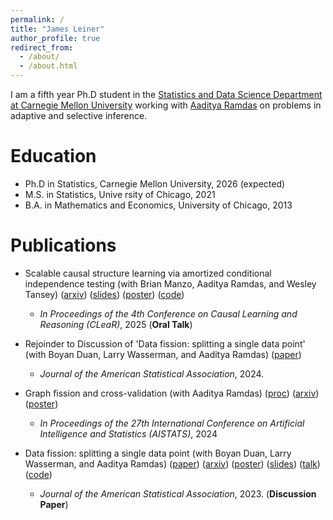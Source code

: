 ```yaml
---
permalink: /
title: "James Leiner"
author_profile: true
redirect_from: 
  - /about/
  - /about.html
---
```


I am a fifth year Ph.D student in the [Statistics and Data Science Department at Carnegie Mellon University](http://stat.cmu.edu/) working with [Aaditya Ramdas](http://stat.cmu.edu/~aramdas/) on problems in adaptive and selective inference. 

# Education
* Ph.D in Statistics, Carnegie Mellon University, 2026 (expected)
* M.S. in Statistics, Unive	rsity of Chicago, 2021
* B.A. in Mathematics and Economics, University of Chicago, 2013


# Publications
* Scalable causal structure learning via amortized conditional independence testing (with Brian Manzo, Aaditya Ramdas, and Wesley Tansey) ([arxiv](https://arxiv.org/abs/2310.16626)) ([slides](https://jamesleiner.github.io/files/SCSL/presentation.pdf)) ([poster](https://jamesleiner.github.io/files/SCSL/poster.pdf)) ([code](https://github.com/jamesleiner/scsl)) 
	* <em>In Proceedings of the 4th Conference on Causal Learning and Reasoning (CLeaR)</em>, 2025 (**Oral Talk**)
	
* Rejoinder to Discussion of 'Data fission: splitting a single data point' (with Boyan Duan, Larry Wasserman, and Aaditya Ramdas)  ([paper](https://www.tandfonline.com/doi/full/10.1080/01621459.2025.2459216))
  * <em>Journal of the American Statistical Association</em>, 2024. 

* Graph fission and cross-validation (with Aaditya Ramdas) ([proc](https://proceedings.mlr.press/v238/leiner24a/leiner24a.pdf)) ([arxiv](https://arxiv.org/abs/2401.15063)) ([poster](https://jamesleiner.github.io/files/Graph%20Fission/poster.pdf)) 
	* <em>In Proceedings of the 27th International Conference on Artificial Intelligence and Statistics (AISTATS)</em>, 2024

* Data fission: splitting a single data point (with Boyan Duan, Larry Wasserman, and Aaditya Ramdas) ([paper](https://www.tandfonline.com/doi/full/10.1080/01621459.2023.2270748)) ([arxiv](https://arxiv.org/abs/2112.11079)) ([poster](https://jamesleiner.github.io/files/Data%20Fission/poster.pdf))
([slides](https://jamesleiner.github.io/files/Data%20Fission/presentation.pdf)) ([talk](https://drive.google.com/file/d/1wK_GgEARRU-4vpRYtbka9rikgpNbmJ4b/view)) ([code](https://github.com/jamesleiner/Data-Fission)) 
  * <em>Journal of the American Statistical Association</em>, 2023. (**Discussion Paper**)
